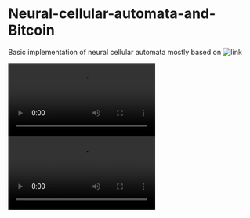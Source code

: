 # Neural-cellular-automata-and-Bitcoin

Basic implementation of neural cellular automata mostly based on ![link](https://distill.pub/2020/growing-ca/)

![basic](https://github.com/tensorway/Neural-cellular-automata-and-Bitcoin/blob/main/basic.mp4)
![regenerative](https://github.com/tensorway/Neural-cellular-automata-and-Bitcoin/blob/main/regenerative.mp4)
